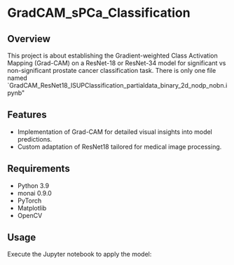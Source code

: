 # GradCAM_sPCa_Classification

## Overview
This project is about establishing the Gradient-weighted Class Activation Mapping (Grad-CAM) on a ResNet-18 or ResNet-34 model for significant vs non-significant prostate cancer classification task. There is only one file named `GradCAM_ResNet18_ISUPClassification_partialdata_binary_2d_nodp_nobn.ipynb"

## Features
- Implementation of Grad-CAM for detailed visual insights into model predictions.
- Custom adaptation of ResNet18 tailored for medical image processing.

## Requirements
- Python 3.9
- monai 0.9.0
- PyTorch
- Matplotlib
- OpenCV

## Usage
Execute the Jupyter notebook to apply the model:
